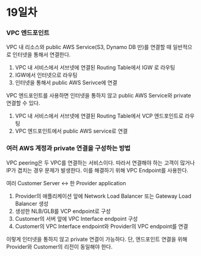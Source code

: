 # 19일차

### VPC 엔드포인트

VPC 내 리소스와 public AWS Service(S3, Dynamo DB 만)를 연결할 때 일반적으로 인터넷을 통해서 연결한다. 

1. VPC 내 서비스에서 서브넷에 연결된 Routing Table에서 IGW 로 라우팅
2. IGW에서 인터넷으로 라우팅
3. 인터넷을 통해서 public AWS Serivce에 연결 

VPC 엔드포인트를 사용하면 인터넷을 통하지 않고 public AWS Service와 private 연결할 수 있다. 

1. VPC 내 서비스에서 서브넷에 연결된 Routing Table에서 VCP 엔드포인트로  라우팅
2. VPC 엔드포인트에서 public AWS service로 연결

### 여러 AWS 계정과 private 연결을 구성하는 방법

VPC peering은 두 VPC를 연결하는 서비스이다. 따라서 연결해야 하는 고객이 많거나 IP가 겹치는 경우 문제가 발생한다. 이를 해결하기 위해 VPC Endpoint를 사용한다. 

여러 Customer Server ↔ 한 Provider application

1. Provider의 애플리케이션 앞에 Network Load Balancer 또는 Gateway Load Balancer 생성
2. 생성한 NLB/GLB를 VCP endpoint로 구성
3. Customer의 서버 앞에 VPC Interface endpoint 구성 
4. Customer의 VPC Interface endpoint와 Provider의 VPC endpoint를 연결

이렇게 인터넷을 통하지 않고 private 연결이 가능하다. 단, 엔드포인트 연결을 위해 Provider와 Customer의 리전이 동일해야 한다.